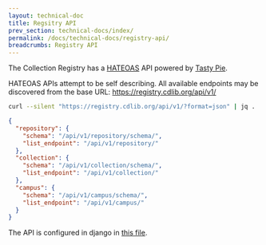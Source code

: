 ```yaml
---
layout: technical-doc 
title: Regsitry API 
prev_section: technical-docs/index/
permalink: /docs/technical-docs/registry-api/
breadcrumbs: Registry API
---
```


The Collection Registry has a [HATEOAS](http://en.wikipedia.org/wiki/HATEOAS) API powered by [Tasty Pie](http://tastypieapi.org).

HATEOAS APIs attempt to be self describing.  All available endpoints may be discovered from the base URL: https://registry.cdlib.org/api/v1/

```bash
curl --silent "https://registry.cdlib.org/api/v1/?format=json" | jq .
```

```json
{
  "repository": {
    "schema": "/api/v1/repository/schema/",
    "list_endpoint": "/api/v1/repository/"
  },
  "collection": {
    "schema": "/api/v1/collection/schema/",
    "list_endpoint": "/api/v1/collection/"
  },
  "campus": {
    "schema": "/api/v1/campus/schema/",
    "list_endpoint": "/api/v1/campus/"
  }
}
```

The API is configured in django in [this file](https://github.com/ucldc/avram/blob/master/library_collection/api.py).
